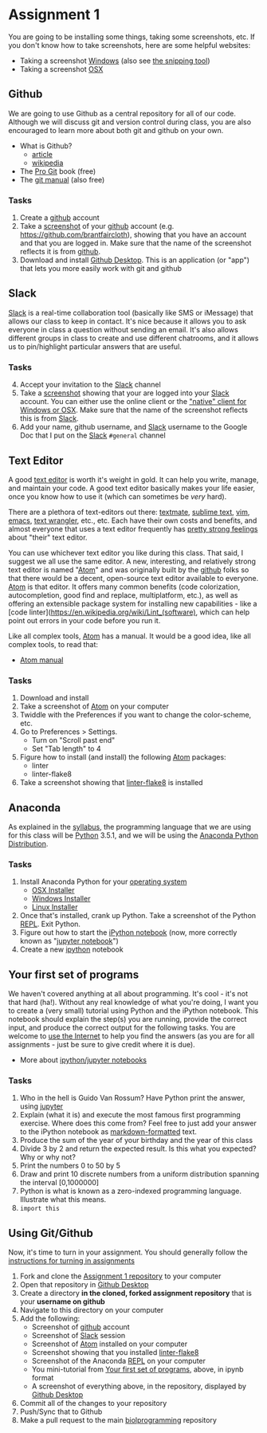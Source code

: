 # Assignment 1

You are going to be installing some things, taking some screenshots, etc.  If you don't know how to take screenshots, here are some helpful websites:

* Taking a screenshot [Windows](http://windows.microsoft.com/en-us/windows/take-screen-capture-print-screen#take-screen-capture-print-screen=windows-7) (also see [the snipping tool](http://www.makeuseof.com/tag/awesome-screenshots-windows-7/))
* Taking a screenshot [OSX](https://support.apple.com/en-us/HT201361)

## Github

We are going to use Github as a central repository for all of our code.  Although we will discuss git and version control during class, you are also encouraged to learn more about both git and github on your own.

* What is Github?
  * [article](http://readwrite.com/2013/09/30/understanding-github-a-journey-for-beginners-part-1)
  * [wikipedia](https://en.wikipedia.org/wiki/GitHub)
* The [Pro Git](https://progit.org/) book (free)
* The [git manual](https://git-scm.com/documentation) (also free)

### Tasks

1. Create a [github][] account
2. Take a [screenshot][] of your [github][] account (e.g. https://github.com/brantfaircloth), showing that you have an account and that you are logged in.  Make sure that the name of the screenshot reflects it is from [github][].
3. Download and install [Github Desktop](https://desktop.github.com/).  This is an application (or "app") that lets you more easily work with git and github

## Slack

[Slack][] is a real-time collaboration tool (basically like SMS or iMessage) that allows our class to keep in contact.  It's nice because it allows you to ask everyone in class a question without sending an email.  It's also allows different groups in class to create and use different chatrooms, and it allows us to pin/highlight particular answers that are useful.

### Tasks

4. Accept your invitation to the [Slack][] channel
5. Take a [screenshot][] showing that your are logged into your [Slack][] account.  You can either use the online client or the ["native" client for Windows or OSX](https://slack.com/downloads).  Make sure that the name of the screenshot reflects this is from [Slack][].
6. Add your name, github username, and [Slack][] username to the Google Doc that I put on the [Slack][] `#general` channel

## Text Editor

A good [text editor](https://en.wikipedia.org/wiki/Text_editor) is worth it's weight in gold.  It can help you write, manage, and maintain your code.  A good text editor basically makes your life easier, once you know how to use it (which can sometimes be _very_ hard).

There are a plethora of text-editors out there: [textmate](https://github.com/textmate/textmate), [sublime text](http://www.sublimetext.com/), [vim](http://www.vim.org/), [emacs](https://www.gnu.org/software/emacs/), [text wrangler](http://www.barebones.com/products/textwrangler/), etc., etc.  Each have their own costs and benefits, and almost everyone that uses a text editor frequently has [pretty strong feelings](https://en.wikipedia.org/wiki/Editor_war) about "their" text editor.

You can use whichever text editor you like during this class.  That said, I suggest we all use the same editor.  A new, interesting, and relatively strong text editor is named "[Atom][]" and was originally built by the [github][] folks so that there would be a decent, open-source text editor available to everyone.  [Atom][] is that editor.  It offers many common benefits (code colorization, autocompletion, good find and replace, multiplatform, etc.), as well as offering an extensible package system for installing new capabilities - like a [code linter](https://en.wikipedia.org/wiki/Lint_(software), which can help point out errors in your code before you run it.

Like all complex tools, [Atom][] has a manual.  It would be a good idea, like all complex tools, to read that:

* [Atom manual](https://atom.io/docs/v1.3.3/)

### Tasks

1. Download and install
1. Take a screenshot of [Atom][] on your computer
1. Twiddle with the Preferences if you want to change the color-scheme, etc.
1. Go to Preferences > Settings.
    * Turn on "Scroll past end"
    * Set "Tab length" to 4
1. Figure how to install (and install) the following [Atom][] packages:
    * linter
    * linter-flake8
1. Take a screenshot showing that [linter-flake8][] is installed

## Anaconda

As explained in the [syllabus][], the programming language that we are using for this class will be [Python](https://www.python.org/) 3.5.1, and we will be using the [Anaconda Python Distribution](http://docs.continuum.io/anaconda/index).  

### Tasks

1. Install Anaconda Python for your [operating system](https://en.wikipedia.org/wiki/Operating_system)
    * [OSX Installer](https://3230d63b5fc54e62148e-c95ac804525aac4b6dba79b00b39d1d3.ssl.cf1.rackcdn.com/Anaconda3-2.4.1-MacOSX-x86_64.pkg)
    * [Windows Installer](https://3230d63b5fc54e62148e-c95ac804525aac4b6dba79b00b39d1d3.ssl.cf1.rackcdn.com/Anaconda3-2.4.1-Windows-x86_64.exe)
    * [Linux Installer](https://3230d63b5fc54e62148e-c95ac804525aac4b6dba79b00b39d1d3.ssl.cf1.rackcdn.com/Anaconda3-2.4.1-Linux-x86_64.sh)
1. Once that's installed, crank up Python.  Take a screenshot of the Python [REPL][].  Exit Python.
1. Figure out how to start the [iPython notebook][ipython] (now, more correctly known as "[jupyter notebook][jupyter]")
1. Create a new [ipython][] notebook

## Your first set of programs

We haven't covered anything at all about programming.  It's cool - it's not that hard (ha!).  Without any real knowledge of what you're doing, I want you to create a (very small) tutorial using Python and the iPython notebook.  This notebook should explain the step(s) you are running, provide the correct input, and produce the correct output for the following tasks.  You are welcome to [use the Internet](http://lmgtfy.com/?q=famous+first+programming+exercise) to help you find the answers (as you are for all assignments - just be sure to give credit where it is due).

* More about [ipython/jupyter notebooks](https://youtu.be/H6dLGQw9yFQ)

### Tasks

1. Who in the hell is Guido Van Rossum?  Have Python print the answer, using [jupyter][]
1. Explain (what it is) and execute the most famous first programming exercise.  Where does this come from?  Feel free to just add your answer to the iPython notebook as [markdown-formatted](https://en.wikipedia.org/wiki/Markdown) text.
1. Produce the sum of the year of your birthday and the year of this class
1. Divide 3 by 2 and return the expected result.  Is this what you expected?  Why or why not?
1. Print the numbers 0 to 50 by 5
1. Draw and print 10 discrete numbers from a uniform distribution spanning the interval [0,1000000]
1. Python is what is known as a zero-indexed programming language.  Illustrate what this means.
1. ```import this```

## Using Git/Github

Now, it's time to turn in your assignment.  You should generally follow the [instructions for turning in assignments](https://github.com/biolprogramming/syllabus#submitting-assignments)

1. Fork and clone the [Assignment 1 repository](https://github.com/biolprogramming/test-assignment-1) to your computer
1. Open that repository in [Github Desktop](https://desktop.github.com/)
1. Create a directory **in the cloned, forked assignment repository** that is your **username on github**
1. Navigate to this directory on your computer
1. Add the following:
    * Screenshot of [github][] account
    * Screenshot of [Slack][] session
    * Screenshot of [Atom][] installed on your computer
    * Screenshot showing that you installed [linter-flake8][]
    * Screenshot of the Anaconda [REPL][] on your computer
    * You mini-tutorial from [Your first set of programs](#your-first-set-of-programs), above, in ipynb format
    * A screenshot of everything above, in the repository, displayed by [Github Desktop](https://desktop.github.com/)
1. Commit all of the changes to your repository
1. Push/Sync that to Github
1. Make a pull request to the main [biolprogramming](https://github.com/biolprogramming) repository

[screenshot]: https://en.wikipedia.org/wiki/Screenshot
[git]: https://git-scm.com/
[github]: https://github.com
[Slack]: https://biolprogramming.slack.com
[Atom]: https://atom.io/
[linter-flake8]: https://atom.io/packages/linter-flake8
[syllabus]: https://github.com/biolprogramming/syllabus
[ipython]: http://ipython.org/notebook.html
[jupyter]: http://jupyter.org/
[REPL]: https://en.wikipedia.org/wiki/Read%E2%80%93eval%E2%80%93print_loop
